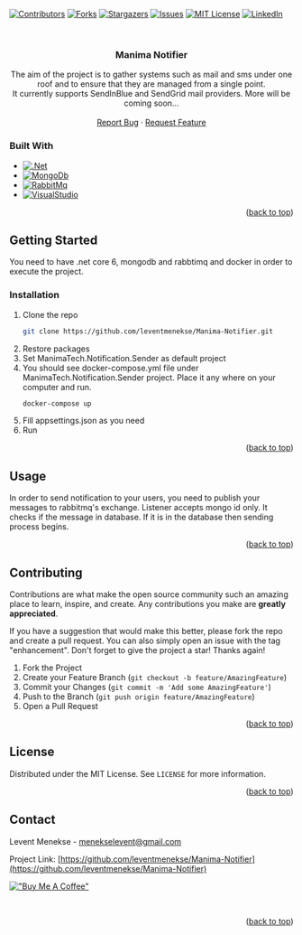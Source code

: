 <!-- Improved compatibility of back to top link: See: https://github.com/othneildrew/Best-README-Template/pull/73 -->
<a name="readme-top"></a>
<!--
*** Thanks for checking out the Best-README-Template. If you have a suggestion
*** that would make this better, please fork the repo and create a pull request
*** or simply open an issue with the tag "enhancement".
*** Don't forget to give the project a star!
*** Thanks again! Now go create something AMAZING! :D
-->



<!-- PROJECT SHIELDS -->
<!--
*** I'm using markdown "reference style" links for readability.
*** Reference links are enclosed in brackets [ ] instead of parentheses ( ).
*** See the bottom of this document for the declaration of the reference variables
*** for contributors-url, forks-url, etc. This is an optional, concise syntax you may use.
*** https://www.markdownguide.org/basic-syntax/#reference-style-links
-->
[![Contributors][contributors-shield]][contributors-url]
[![Forks][forks-shield]][forks-url]
[![Stargazers][stars-shield]][stars-url]
[![Issues][issues-shield]][issues-url]
[![MIT License][license-shield]][license-url]
[![LinkedIn][linkedin-shield]][linkedin-url]



<!-- PROJECT LOGO -->
<br />
<div align="center">

<h3 align="center">Manima Notifier</h3>

  <p align="center">
    The aim of the project is to gather systems such as mail and sms under one roof and to ensure that they are managed from a single point. 
    <br />
    It currently supports SendInBlue and SendGrid mail providers. More will be coming soon...
    <br />
    <br />
    <a href="https://github.com/leventmenekse/Manima-Notifier/issues">Report Bug</a>
    ·
    <a href="https://github.com/leventmenekse/Manima-Notifier/issues">Request Feature</a>
  </p>
</div>

### Built With

* [![.Net][.Net]][Net-url]
* [![MongoDb][MongoDb]][MongoDb-url]
* [![RabbitMq][RabbitMq]][RabbitMq-url]
* [![VisualStudio][VisualStudio]][VisualStudio-url]

<p align="right">(<a href="#readme-top">back to top</a>)</p>

<!-- GETTING STARTED -->
## Getting Started

You need to have .net core 6, mongodb and rabbtimq and docker in order to execute the project. 

### Installation

1. Clone the repo
   ```sh
   git clone https://github.com/leventmenekse/Manima-Notifier.git
   ```
2. Restore packages
3. Set ManimaTech.Notification.Sender as default project
4. You should see docker-compose.yml file under ManimaTech.Notification.Sender project. Place it any where on your computer and run.
   ```sh
   docker-compose up
   ```
5. Fill appsettings.json as you need
7. Run

<p align="right">(<a href="#readme-top">back to top</a>)</p>


<!-- USAGE EXAMPLES -->
## Usage

In order to send notification to your users, you need to publish your messages to rabbitmq's exchange. Listener accepts mongo id only. It checks if the message in database.
If it is in the database then sending process begins. 

<p align="right">(<a href="#readme-top">back to top</a>)</p>


<!-- CONTRIBUTING -->
## Contributing

Contributions are what make the open source community such an amazing place to learn, inspire, and create. Any contributions you make are **greatly appreciated**.

If you have a suggestion that would make this better, please fork the repo and create a pull request. You can also simply open an issue with the tag "enhancement".
Don't forget to give the project a star! Thanks again!

1. Fork the Project
2. Create your Feature Branch (`git checkout -b feature/AmazingFeature`)
3. Commit your Changes (`git commit -m 'Add some AmazingFeature'`)
4. Push to the Branch (`git push origin feature/AmazingFeature`)
5. Open a Pull Request

<p align="right">(<a href="#readme-top">back to top</a>)</p>



<!-- LICENSE -->
## License

Distributed under the MIT License. See `LICENSE` for more information.

<p align="right">(<a href="#readme-top">back to top</a>)</p>



<!-- CONTACT -->
## Contact

Levent Menekse - menekselevent@gmail.com

Project Link: [https://github.com/leventmenekse/Manima-Notifier](https://github.com/leventmenekse/Manima-Notifier)

[!["Buy Me A Coffee"](https://www.buymeacoffee.com/assets/img/custom_images/orange_img.png)](https://www.buymeacoffee.com/leventmenekse)

<br />
<p align="right">(<a href="#readme-top">back to top</a>)</p>




<!-- MARKDOWN LINKS & IMAGES -->
<!-- https://www.markdownguide.org/basic-syntax/#reference-style-links -->
[contributors-shield]: https://img.shields.io/github/contributors/leventmenekse/Manima-Notifier.svg?style=for-the-badge
[contributors-url]: https://github.com/leventmenekse/Manima-Notifier/graphs/contributors
[forks-shield]: https://img.shields.io/github/forks/leventmenekse/Manima-Notifier.svg?style=for-the-badge
[forks-url]: https://github.com/leventmenekse/Manima-Notifier/network/members
[stars-shield]: https://img.shields.io/github/stars/leventmenekse/Manima-Notifier.svg?style=for-the-badge
[stars-url]: https://github.com/leventmenekse/Manima-Notifier/stargazers
[issues-shield]: https://img.shields.io/github/issues/leventmenekse/Manima-Notifier.svg?style=for-the-badge
[issues-url]: https://github.com/leventmenekse/Manima-Notifier/issues
[license-shield]: https://img.shields.io/github/license/leventmenekse/Manima-Notifier.svg?style=for-the-badge
[license-url]: https://github.com/leventmenekse/Manima-Notifier/blob/main/LICENSE
[linkedin-shield]: https://img.shields.io/badge/-LinkedIn-black.svg?style=for-the-badge&logo=linkedin&colorB=555
[linkedin-url]: https://linkedin.com/in/leventmenekse
[product-screenshot]: images/screenshot.png
[.Net]: https://img.shields.io/badge/.Net-512BD4?style=for-the-badge&logo=dotnet&logoColor=white
[Net-url]: https://dotnet.microsoft.com/en-us/download
[MongoDb]: https://img.shields.io/badge/MongoDB-47A248?style=for-the-badge&logo=mongodb&logoColor=white
[MongoDb-url]: https://www.mongodb.com/home
[RabbitMq]: https://img.shields.io/badge/RabbitMQ-FF6600?style=for-the-badge&logo=rabbitmq&logoColor=white
[RabbitMq-url]: https://www.rabbitmq.com/
[VisualStudio]: https://img.shields.io/badge/Visual%20Studio-5C2D91?style=for-the-badge&logo=visualstudio&logoColor=white
[VisualStudio-url]: https://visualstudio.microsoft.com/
